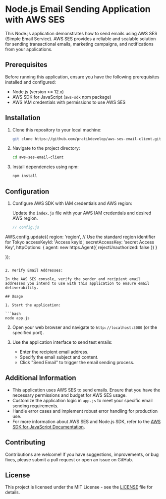 # Node.js Email Sending Application with AWS SES

This Node.js application demonstrates how to send emails using AWS SES (Simple Email Service). AWS SES provides a reliable and scalable solution for sending transactional emails, marketing campaigns, and notifications from your applications.

## Prerequisites

Before running this application, ensure you have the following prerequisites installed and configured:

- Node.js (version >= 12.x)
- AWS SDK for JavaScript (`aws-sdk` npm package)
- AWS IAM credentials with permissions to use AWS SES

## Installation

1. Clone this repository to your local machine:

   ```bash
   git clone https://github.com/pratikdevelop/aws-ses-email-client.git
   ```

2. Navigate to the project directory:

   ```bash
   cd aws-ses-email-client
   ```

3. Install dependencies using npm:

   ```bash
   npm install
   ```

## Configuration

1. Configure AWS SDK with IAM credentials and AWS region:

   Update the `index.js` file with your AWS IAM credentials and desired AWS region.

   ```javascript
   // config.js
  AWS.config.update({
  region: 'region', // Use the standard region identifier for Tokyo
  accessKeyId: 'Access keyId',
  secretAccessKey: 'secret Access Key',
  httpOptions: {
    agent: new https.Agent({
      rejectUnauthorized: false
    })
  }
  
});
   ```

2. Verify Email Addresses:

   In the AWS SES console, verify the sender and recipient email addresses you intend to use with this application to ensure email deliverability.

## Usage

1. Start the application:

   ```bash
   node app.js
   ```

2. Open your web browser and navigate to `http://localhost:3000` (or the specified port).

3. Use the application interface to send test emails:
   
   - Enter the recipient email address.
   - Specify the email subject and content.
   - Click "Send Email" to trigger the email sending process.

## Additional Information

- This application uses AWS SES to send emails. Ensure that you have the necessary permissions and budget for AWS SES usage.
- Customize the application logic in `app.js` to meet your specific email sending requirements.
- Handle error cases and implement robust error handling for production use.
- For more information about AWS SES and Node.js SDK, refer to the [AWS SDK for JavaScript Documentation](https://docs.aws.amazon.com/AWSJavaScriptSDK/latest/).

## Contributing

Contributions are welcome! If you have suggestions, improvements, or bug fixes, please submit a pull request or open an issue on GitHub.

## License

This project is licensed under the MIT License - see the [LICENSE](LICENSE) file for details.